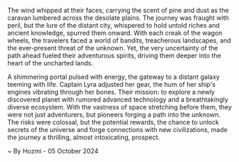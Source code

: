 
The wind whipped at their faces, carrying the scent of pine and dust as the caravan lumbered across the desolate plains. The journey was fraught with peril, but the lure of the distant city, whispered to hold untold riches and ancient knowledge, spurred them onward. With each creak of the wagon wheels, the travelers faced a world of bandits, treacherous landscapes, and the ever-present threat of the unknown. Yet, the very uncertainty of the path ahead fueled their adventurous spirits, driving them deeper into the heart of the uncharted lands.

A shimmering portal pulsed with energy, the gateway to a distant galaxy teeming with life. Captain Lyra adjusted her gear, the hum of her ship's engines vibrating through her bones. Their mission: to explore a newly discovered planet with rumored advanced technology and a breathtakingly diverse ecosystem. With the vastness of space stretching before them, they were not just adventurers, but pioneers forging a path into the unknown. The risks were colossal, but the potential rewards, the chance to unlock secrets of the universe and forge connections with new civilizations, made the journey a thrilling, almost intoxicating, prospect. 

~ By Hozmi - 05 October 2024
